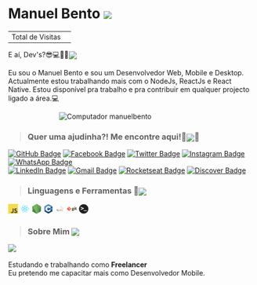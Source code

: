 # Manuel Bento <img src="https://media.giphy.com/media/iigp4VDyf5dCLRlGkm/giphy.gif" width="35px" align="center">

<table>
  <tr>
    <td>Total de Visitas</td>
    <td><img src="https://profile-counter.glitch.me/manuelbento19/count.svg" alt="" /></td>
  </tr>
</table>

E aí, Dev's?😎💻👨‍💻<img src="https://media.giphy.com/media/l0LpKuTWbq8osPTT11/giphy.gif" width="30px" align="center">

Eu sou o Manuel Bento e sou um Desenvolvedor Web, Mobile e Desktop.
Actualmente estou trabalhando mais com o NodeJs, ReactJs e React Native.
Estou disponível pra trabalho e pra contribuir em qualquer projecto ligado a área.💻

<img src="https://raw.githubusercontent.com/MicaelliMedeiros/micaellimedeiros/master/image/computer-illustration.png" min-width="400px" max-width="400px" width="400px" align="right" alt="Computador manuelbento"/>
<br>

> ### Quer uma ajudinha?! Me encontre aqui!🚀<img src="https://media.giphy.com/media/l0LpKuTWbq8osPTT11/giphy.gif" width="30px" align="center">🚀
[![GitHub Badge](https://img.shields.io/badge/-GitHub-050342?style=flat-square&labelColor=050342&logo=github&logoColor=white&link=https://github.com/manuelbento19)](https://github.com/manuelbento19)
[![Facebook Badge](https://img.shields.io/badge/-Facebook-050342?style=flat-square&logo=Facebook&logoColor=white&link=mailto:https//wwww.facebook.com/manuelbento.mb)](https://wwww.facebook.com/manuelbento.mb)
[![Twitter Badge](https://img.shields.io/badge/-Twitter-050342?style=flat-square&logo=Twitter&logoColor=white&link=mailto:https://twitter.com/manuelbentomb)](https://twitter.com/manuelbentomb)
[![Instagram Badge](https://img.shields.io/badge/-Instagram-050342?style=flat-square&logo=Instagram&logoColor=white&link=https://www.instagram.com/manuelbento.mb/)](https://www.instagram.com/manuelbento.mb/)
[![WhatsApp Badge](https://img.shields.io/badge/-WhatsApp-050342?style=flat-square&logo=WhatsApp&logoColor=white&link=tel:+244924592807)](tel:+244924592807)
<br>
[![LinkedIn Badge](https://img.shields.io/badge/-LinkedIn-050342?style=flat-square&logo=LinkedIn&logoColor=white&link=https://www.linkedin.com/in/manuel-bento)](https://www.linkedin.com/in/manuel-bento)
[![Gmail Badge](https://img.shields.io/badge/-Gmail-050342?style=flat-square&logo=Gmail&logoColor=white&link=mailto:manuelbentomb.223@mail.com)](mailto:manuelbentomb.223@gmail.com)
[![Rocketseat Badge](https://img.shields.io/badge/-Rocketseat-050342?style=flat-square&logo=Rocketseat&logoColor=white&link=https://app.rocketseat.com.br/me/manuelbento)](
https://app.rocketseat.com.br/me/manuelbento)
[![Discover Badge](https://img.shields.io/badge/-Discover-050342?style=flat-square&logo=Discover&logoColor=white&link=https://discord.com/channels/837754244647878676/837754245092343949)](https://discord.com/channels/837754244647878676/837754245092343949)

> ### Linguagens e Ferramentas 🚀<img src="https://media.giphy.com/media/l0LpKuTWbq8osPTT11/giphy.gif" width="30px" align="center"> 
<code><img height="20" src="https://raw.githubusercontent.com/github/explore/80688e429a7d4ef2fca1e82350fe8e3517d3494d/topics/javascript/javascript.png"></code>
<code><img height="20" src="https://raw.githubusercontent.com/github/explore/80688e429a7d4ef2fca1e82350fe8e3517d3494d/topics/react/react.png"></code>
<code><img height="20" src="https://raw.githubusercontent.com/github/explore/80688e429a7d4ef2fca1e82350fe8e3517d3494d/topics/nodejs/nodejs.png"></code>
<code><img height="20" src="https://raw.githubusercontent.com/github/explore/80688e429a7d4ef2fca1e82350fe8e3517d3494d/topics/cpp/cpp.png"></code>
<code><img height="20" src="https://raw.githubusercontent.com/github/explore/80688e429a7d4ef2fca1e82350fe8e3517d3494d/topics/mysql/mysql.png"></code>
<code><img height="20" src="https://raw.githubusercontent.com/github/explore/80688e429a7d4ef2fca1e82350fe8e3517d3494d/topics/git/git.png"></code>
<code><img height="20" src="https://raw.githubusercontent.com/github/explore/80688e429a7d4ef2fca1e82350fe8e3517d3494d/topics/terminal/terminal.png"></code>


> ### Sobre Mim <img src="https://media.giphy.com/media/l0LpKuTWbq8osPTT11/giphy.gif" width="30px" align="center">

<a href="https://github.com/manuelbento19/"><img src="https://img.shields.io/static/v1?label=Pesquise&message=ManuelBento&color=f8efd4&style=for-the-badge&logo=GitHub"><a/>

<p>
Estudando e trabalhando como <b>Freelancer</b><br/>
Eu pretendo me capacitar mais como Desenvolvedor Mobile.
</p>
<br>

